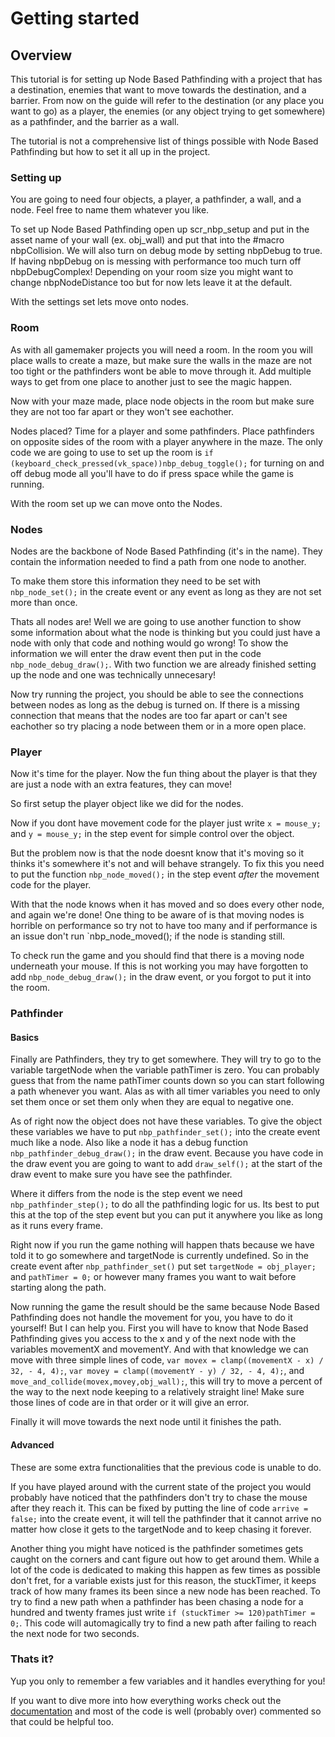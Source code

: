 # Getting started

## Overview

This tutorial is for setting up Node Based Pathfinding with a project that has a destination, enemies that want to move towards the destination, and a barrier. From now on the guide will refer to the destination (or any place you want to go) as a player, the enemies (or any object trying to get somewhere) as a pathfinder, and the barrier as a wall.

The tutorial is not a comprehensive list of things possible with Node Based Pathfinding but how to set it all up in the project.


### Setting up

You are going to need four objects, a player, a pathfinder, a wall, and a node. Feel free to name them whatever you like.

To set up Node Based Pathfinding open up scr_nbp_setup and put in the asset name of your wall (ex. obj_wall) and put that into the #macro nbpCollision. We will also turn on debug mode by setting nbpDebug to true. If having nbpDebug on is messing with performance too much turn off nbpDebugComplex! Depending on your room size you might want to change nbpNodeDistance too but for now lets leave it at the default.

With the settings set lets move onto nodes.

### Room

As with all gamemaker projects you will need a room. In the room you will place walls to create a maze, but make sure the walls in the maze are not too tight or the pathfinders wont be able to move through it. Add multiple ways to get from one place to another just to see the magic happen.

Now with your maze made, place node objects in the room but make sure they are not too far apart or they won't see eachother.

Nodes placed? Time for a player and some pathfinders. Place pathfinders on opposite sides of the room with a player anywhere in the maze. The only code we are going to use to set up the room is `if (keyboard_check_pressed(vk_space))nbp_debug_toggle();` for turning on and off debug mode all you'll have to do if press space while the game is running.

With the room set up we can move onto the Nodes.

### Nodes

Nodes are the backbone of Node Based Pathfinding (it's in the name). They contain the information needed to find a path from one node to another.

To make them store this information they need to be set with `nbp_node_set();` in the create event or any event as long as they are not set more than once. 

Thats all nodes are! Well we are going to use another function to show some information about what the node is thinking but you could just have a node with only that code and nothing would go wrong! To show the information we will enter the draw event then put in the code `nbp_node_debug_draw();`. With two function we are already finished setting up the node and one was technically unnecesary!

Now try running the project, you should be able to see the connections between nodes as long as the debug is turned on. If there is a missing connection that means that the nodes are too far apart or can't see eachother so try placing a node between them or in a more open place.

### Player

Now it's time for the player. Now the fun thing about the player is that they are just a node with an extra features, they can move!

So first setup the player object like we did for the nodes.

Now if you dont have movement code for the player just write `x = mouse_y;` and `y = mouse_y;` in the step event for simple control over the object.

But the problem now is that the node doesnt know that it's moving so it thinks it's somewhere it's not and will behave strangely. To fix this you need to put the function `nbp_node_moved();` in the step event *after* the movement code for the player.

With that the node knows when it has moved and so does every other node, and again we're done! One thing to be aware of is that moving nodes is horrible on performance so try not to have too many and if performance is an issue don't run `nbp_node_moved(); if the node is standing still.

To check run the game and you should find that there is a moving node underneath your mouse. If this is not working you may have forgotten to add `nbp_node_debug_draw();` in the draw event, or you forgot to put it into the room.

### Pathfinder

#### Basics

Finally are Pathfinders, they try to get somewhere. They will try to go to the variable targetNode when the variable pathTimer is zero. You can probably guess that from the name pathTimer counts down so you can start following a path whenever you want. Alas as with all timer variables you need to only set them once or set them only when they are equal to negative one.

As of right now the object does not have these variables. To give the object these variables we have to put `nbp_pathfinder_set();` into the create event much like a node. Also like a node it has a debug function `nbp_pathfinder_debug_draw();` in the draw event. Because you have code in the draw event you are going to want to add `draw_self();` at the start of the draw event to make sure you have see the pathfinder.

Where it differs from the node is the step event we need `nbp_pathfinder_step();` to do all the pathfinding logic for us. Its best to put this at the top of the step event but you can put it anywhere you like as long as it runs every frame.

Right now if you run the game nothing will happen thats because we have told it to go somewhere and targetNode is currently undefined. So in the create event after `nbp_pathfinder_set()` put set `targetNode = obj_player;` and `pathTimer = 0;` or however many frames you want to wait before starting along the path.

Now running the game the result should be the same because Node Based Pathfinding does not handle the movement for you, you have to do it yourself! But I can help you. First you will have to know that Node Based Pathfinding gives you access to the x and y of the next node with the variables movementX and movementY. And with that knowledge we can move with three simple lines of code, `var movex = clamp((movementX - x) / 32, - 4, 4);`, `var movey = clamp((movementY - y) / 32, - 4, 4);`, and `move_and_collide(movex,movey,obj_wall);`, this will try to move a percent of the way to the next node keeping to a relatively straight line! Make sure those lines of code are in that order or it will give an error.

Finally it will move towards the next node until it finishes the path.

#### Advanced

These are some extra functionalities that the previous code is unable to do.

If you have played around with the current state of the project you would probably have noticed that the pathfinders don't try to chase the mouse after they reach it. This can be fixed by putting the line of code `arrive = false;` into the create event, it will tell the pathfinder that it cannot arrive no matter how close it gets to the targetNode and to keep chasing it forever.

Another thing you might have noticed is the pathfinder sometimes gets caught on the corners and cant figure out how to get around them. While a lot of the code is dedicated to making this happen as few times as possible don't fret, for a variable exists just for this reason, the stuckTimer, it keeps track of how many frames its been since a new node has been reached. To try to find a new path when a pathfinder has been chasing a node for a hundred and twenty frames just write `if (stuckTimer >= 120)pathTimer = 0;`. This code will automagically try to find a new path after failing to reach the next node for two seconds.

### Thats it?

Yup you only to remember a few variables and it handles everything for you!

If you want to dive more into how everything works check out the [documentation](/docs/!general-info.md) and most of the code is well (probably over) commented so that could be helpful too.